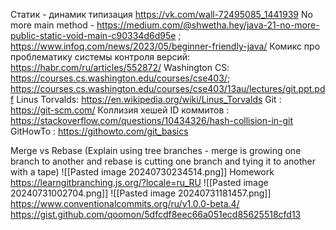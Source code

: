 
Статик - динамик типизация https://vk.com/wall-72495085_1441939
No more main method - https://medium.com/@shwetha.hey/java-21-no-more-public-static-void-main-c90334d6d95e ; https://www.infoq.com/news/2023/05/beginner-friendly-java/
Комикс про проблематику системы контроля версий: https://habr.com/ru/articles/552872/
Washington CS: https://courses.cs.washington.edu/courses/cse403/; https://courses.cs.washington.edu/courses/cse403/13au/lectures/git.ppt.pdf
Linus Torvalds: https://en.wikipedia.org/wiki/Linus_Torvalds
Git : https://git-scm.com/
Коллизия хешей ID коммитов : https://stackoverflow.com/questions/10434326/hash-collision-in-git
GitHowTo : https://githowto.com/git_basics


Merge vs Rebase (Explain using tree branches - merge is growing one branch to another and rebase is cutting one branch and tying it to another with a tape)
![[Pasted image 20240730234514.png]]
Homework https://learngitbranching.js.org/?locale=ru_RU
![[Pasted image 20240731002704.png]]
![[Pasted image 20240731181457.png]]
https://www.conventionalcommits.org/ru/v1.0.0-beta.4/
https://gist.github.com/qoomon/5dfcdf8eec66a051ecd85625518cfd13